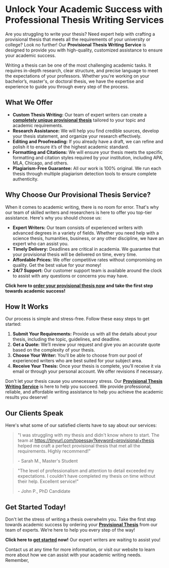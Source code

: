 # Unlock Your Academic Success with Professional Thesis Writing Services

Are you struggling to write your thesis? Need expert help with crafting a provisional thesis that meets all the requirements of your university or college? Look no further! Our **Provisional Thesis Writing Service** is designed to provide you with high-quality, customized assistance to ensure your academic success.

Writing a thesis can be one of the most challenging academic tasks. It requires in-depth research, clear structure, and precise language to meet the expectations of your professors. Whether you're working on your bachelor’s, master's, or doctoral thesis, we have the expertise and experience to guide you through every step of the process.

## What We Offer

- **Custom Thesis Writing:** Our team of expert writers can create a [**completely unique provisional thesis**](https://tinyurl.com/topessay?keyword=provisional+thesis) tailored to your topic and academic requirements.
- **Research Assistance:** We will help you find credible sources, develop your thesis statement, and organize your research effectively.
- **Editing and Proofreading:** If you already have a draft, we can refine and polish it to ensure it’s of the highest academic standard.
- **Formatting and Citations:** We will ensure your thesis meets the specific formatting and citation styles required by your institution, including APA, MLA, Chicago, and others.
- **Plagiarism-Free Guarantee:** All our work is 100% original. We run each thesis through multiple plagiarism detection tools to ensure complete authenticity.

## Why Choose Our Provisional Thesis Service?

When it comes to academic writing, there is no room for error. That's why our team of skilled writers and researchers is here to offer you top-tier assistance. Here's why you should choose us:

- **Expert Writers:** Our team consists of experienced writers with advanced degrees in a variety of fields. Whether you need help with a science thesis, humanities, business, or any other discipline, we have an expert who can assist you.
- **Timely Delivery:** Deadlines are critical in academia. We guarantee that your provisional thesis will be delivered on time, every time.
- **Affordable Prices:** We offer competitive rates without compromising on quality. Get the best value for your money!
- **24/7 Support:** Our customer support team is available around the clock to assist with any questions or concerns you may have.

**Click here to [order your provisional thesis now](https://tinyurl.com/topessay?keyword=provisional+thesis) and take the first step towards academic success!**

## How It Works

Our process is simple and stress-free. Follow these easy steps to get started:

1. **Submit Your Requirements:** Provide us with all the details about your thesis, including the topic, guidelines, and deadline.
2. **Get a Quote:** We’ll review your request and give you an accurate quote based on the complexity of your thesis.
3. **Choose Your Writer:** You’ll be able to choose from our pool of experienced writers who are best suited for your subject area.
4. **Receive Your Thesis:** Once your thesis is complete, you’ll receive it via email or through your personal account. We offer revisions if necessary.

Don't let your thesis cause you unnecessary stress. Our [**Provisional Thesis Writing Service**](https://tinyurl.com/topessay?keyword=provisional+thesis) is here to help you succeed. We provide professional, reliable, and affordable writing assistance to help you achieve the academic results you deserve!

## Our Clients Speak

Here's what some of our satisfied clients have to say about our services:

> "I was struggling with my thesis and didn't know where to start. The team at https://tinyurl.com/topessay?keyword=provisional+thesis helped me craft a perfect provisional thesis that met all the requirements. Highly recommend!"
> 
> <footer>- Sarah M., Master's Student</footer>

> "The level of professionalism and attention to detail exceeded my expectations. I couldn’t have completed my thesis on time without their help. Excellent service!"
> 
> <footer>- John P., PhD Candidate</footer>

## Get Started Today!

Don't let the stress of writing a thesis overwhelm you. Take the first step towards academic success by ordering your [**Provisional Thesis**](https://tinyurl.com/topessay?keyword=provisional+thesis) from our team of experts. We’re here to help you every step of the way!

**Click here to [get started](https://tinyurl.com/topessay?keyword=provisional+thesis) now!** Our expert writers are waiting to assist you!

Contact us at any time for more information, or visit our website to learn more about how we can assist with your academic writing needs. Remember,
